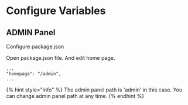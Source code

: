 # Configure Variables



## ADMIN Panel

Configure package.json

Open package.json file. And edit home page.

```
...
"homepage": "/admin",
...
```



{% hint style="info" %}
The admin panel path is 'admin' in this case. You can change admin panel path at any time.
{% endhint %}
